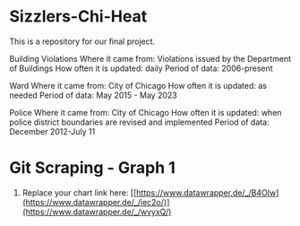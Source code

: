 # Sizzlers-Chi-Heat
This is a repository for our final project.

Building Violations Where it came from: Violations issued by the Department of Buildings How often it is updated: daily Period of data: 2006-present

Ward Where it came from: City of Chicago How often it is updated: as needed Period of data: May 2015 - May 2023

Police Where it came from: City of Chicago How often it is updated: when police district boundaries are revised and implemented Period of data: December 2012-July 11

# Git Scraping - Graph 1

1. Replace your chart link here: [[https://www.datawrapper.de/_/B4OIw](https://www.datawrapper.de/_/iec2o/)](https://www.datawrapper.de/_/wvyxQ/)
